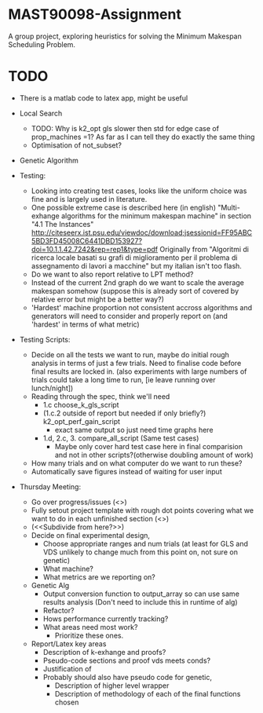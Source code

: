 # MAST90098-Assignment
A group project, exploring heuristics for solving the Minimum Makespan 
Scheduling Problem.

# TODO
* There is a matlab code to latex app, might be useful
* Local Search
    * TODO: Why is k2_opt gls slower then std for edge case of prop_machines =1?
        As far as I can tell they do exactly the same thing
    * Optimisation of not_subset?
* Genetic Algorithm
* Testing:
    * Looking into creating test cases, looks like the uniform choice was fine
    and is largely used in literature.
    * One possible extreme case is described here (in english)
    "Multi-exhange algorithms for the minimum makespan machine"
    in section "4.1 The Instances"
    http://citeseerx.ist.psu.edu/viewdoc/download;jsessionid=FF95ABC5BD3FD45008C6441DBD153927?doi=10.1.1.42.7242&rep=rep1&type=pdf 
    Originally from
    "Algoritmi di ricerca locale basati su grafi di miglioramento per il problema di assegnamento di lavori a macchine"
    but my italian isn't too flash.
    * Do we want to also report relative to LPT method?
    * Instead of the current 2nd graph do we want to scale the average makespan somehow
    (suppose this is already sort of covered by relative error but might be a better way?)
    * 'Hardest' machine proportion not consistent accross algorithms and generators
    will need to consider and properly report on (and 'hardest' in terms of what metric)
* Testing Scripts:
    * Decide on all the tests we want to run, maybe do initial rough analysis
    in terms of just a few trials. Need to finalise code before final results
    are locked in. (also experiments with large numbers of trials could take
    a long time to run, [ie leave running over lunch/night])
    * Reading through the spec, think we'll need
        * 1.c choose_k_gls_script
        * (1.c.2 outside of report but needed if only briefly?) k2_opt_perf_gain_script
            * exact same output so just need time graphs here
        * 1.d, 2.c, 3. compare_all_script                      (Same test cases)
            * Maybe only cover hard test case here in final comparision
            and not in other scripts?(otherwise doubling amount of work)
    * How many trials and on what computer do we want to run these?
    * Automatically save figures instead of waiting for user input

* Thursday Meeting:
    * Go over progress/issues                  (<<Together>>)
    * Fully setout project template with rough dot points covering what we want
        to do in each unfinished section       (<<Together>>)
    * (<<Subdivide from here?>>)
    * Decide on final experimental design,
        * Choose appropriate ranges and num trials (at least for GLS and VDS
            unlikely to change much from this point on, not sure on genetic)
        * What machine?
        * What metrics are we reporting on?
    * Genetic Alg
        * Output conversion function to output_array so can use same results analysis
            (Don't need to include this in runtime of alg)
        * Refactor?
        * Hows performance currently tracking?
        * What areas need most work?
            * Prioritize these ones.
    * Report/Latex key areas
        * Description of k-exhange and proofs?
        * Pseudo-code sections and proof vds meets conds?
        * Justification of 
        * Probably should also have pseudo code for genetic,
            * Description of higher level wrapper
            * Description of methodology of each of the final functions chosen